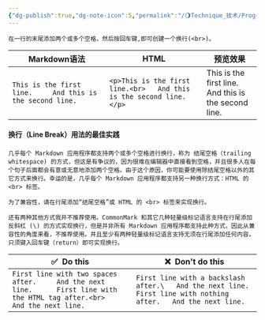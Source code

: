 ```yaml
---
{"dg-publish":true,"dg-note-icon":5,"permalink":"/🌖Technique_技术/Programming_编程/Markdown/Markdown_换行语法/","dgPassFrontmatter":true,"noteIcon":5,"created":"2024-08-25T19:18:47.247+08:00","updated":"2024-08-25T19:21:51.400+08:00"}
---
```


~~~
在一行的末尾添加两个或多个空格，然后按回车键,即可创建一个换行(<br>)。
~~~

| Markdown语法                                                 | HTML                                                                | 预览效果                                                      |
| ---------------------------------------------------------- | ------------------------------------------------------------------- | --------------------------------------------------------- |
| `This is the first line.     And this is the second line.` | `<p>This is the first line.<br>   And this is the second line.</p>` | This is the first line.  <br>And this is the second line. |
#### 换行（Line Break）用法的最佳实践
~~~
几乎每个 Markdown 应用程序都支持两个或多个空格进行换行，称为 结尾空格（trailing whitespace) 的方式，但这是有争议的，因为很难在编辑器中直接看到空格，并且很多人在每个句子后面都会有意或无意地添加两个空格。由于这个原因，你可能要使用除结尾空格以外的其它方式来换行。幸运的是，几乎每个 Markdown 应用程序都支持另一种换行方式：HTML 的 <br> 标签。

为了兼容性，请在行尾添加“结尾空格”或 HTML 的 <br> 标签来实现换行。

还有两种其他方式我并不推荐使用。CommonMark 和其它几种轻量级标记语言支持在行尾添加反斜杠 (\) 的方式实现换行，但是并非所有 Markdown 应用程序都支持此种方式，因此从兼容性的角度来看，不推荐使用。并且至少有两种轻量级标记语言支持无须在行尾添加任何内容，只须键入回车键（return）即可实现换行。
~~~

| ✅  Do this                                                                                                                         | ❌  Don't do this                                                                                                       |
| ---------------------------------------------------------------------------------------------------------------------------------- | ---------------------------------------------------------------------------------------------------------------------- |
| `First line with two spaces after.     And the next line.      First line with the HTML tag after.<br>   And the next line.      ` | `First line with a backslash after.\   And the next line.      First line with nothing after.   And the next line.   ` |

